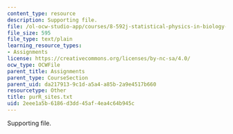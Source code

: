 ```yaml
---
content_type: resource
description: Supporting file.
file: /ol-ocw-studio-app/courses/8-592j-statistical-physics-in-biology-spring-2011/2eee1a5b6186d3dd45af4ea4c64b945c_purR_sites.txt
file_size: 595
file_type: text/plain
learning_resource_types:
- Assignments
license: https://creativecommons.org/licenses/by-nc-sa/4.0/
ocw_type: OCWFile
parent_title: Assignments
parent_type: CourseSection
parent_uid: da217913-9c1d-a5a4-a85b-2a9e4517b660
resourcetype: Other
title: purR_sites.txt
uid: 2eee1a5b-6186-d3dd-45af-4ea4c64b945c
---
```

Supporting file.